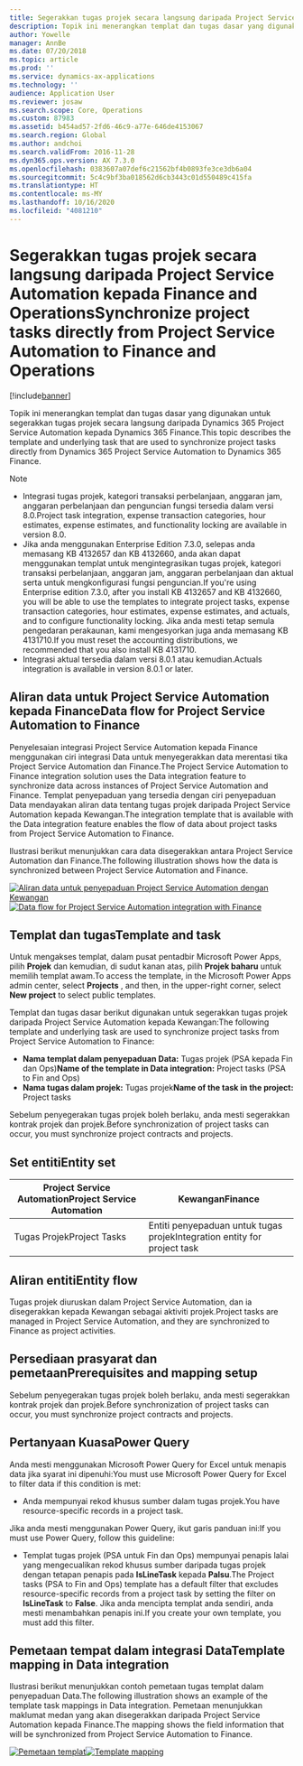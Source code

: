 ```yaml
---
title: Segerakkan tugas projek secara langsung daripada Project Service Automation kepada Finance and Operations
description: Topik ini menerangkan templat dan tugas dasar yang digunakan untuk segerakkan tugas projek secara langsung daripada Microsoft Dynamics 365 Project Service Automation kepada Dynamics 365 Finance.
author: Yowelle
manager: AnnBe
ms.date: 07/20/2018
ms.topic: article
ms.prod: ''
ms.service: dynamics-ax-applications
ms.technology: ''
audience: Application User
ms.reviewer: josaw
ms.search.scope: Core, Operations
ms.custom: 87983
ms.assetid: b454ad57-2fd6-46c9-a77e-646de4153067
ms.search.region: Global
ms.author: andchoi
ms.search.validFrom: 2016-11-28
ms.dyn365.ops.version: AX 7.3.0
ms.openlocfilehash: 0383607a07def6c21562bf4b0893fe3ce3db6a04
ms.sourcegitcommit: 5c4c9bf3ba018562d6cb3443c01d550489c415fa
ms.translationtype: HT
ms.contentlocale: ms-MY
ms.lasthandoff: 10/16/2020
ms.locfileid: "4081210"
---
```

# <a name="synchronize-project-tasks-directly-from-project-service-automation-to-finance-and-operations"></a><span data-ttu-id="b80a5-103">Segerakkan tugas projek secara langsung daripada Project Service Automation kepada Finance and Operations</span><span class="sxs-lookup"><span data-stu-id="b80a5-103">Synchronize project tasks directly from Project Service Automation to Finance and Operations</span></span>

[!include[banner](../includes/banner.md)]

<span data-ttu-id="b80a5-104">Topik ini menerangkan templat dan tugas dasar yang digunakan untuk segerakkan tugas projek secara langsung daripada Dynamics 365 Project Service Automation kepada Dynamics 365 Finance.</span><span class="sxs-lookup"><span data-stu-id="b80a5-104">This topic describes the template and underlying task that are used to synchronize project tasks directly from Dynamics 365 Project Service Automation to Dynamics 365 Finance.</span></span>

> [!NOTE]
> - <span data-ttu-id="b80a5-105">Integrasi tugas projek, kategori transaksi perbelanjaan, anggaran jam, anggaran perbelanjaan dan penguncian fungsi tersedia dalam versi 8.0.</span><span class="sxs-lookup"><span data-stu-id="b80a5-105">Project task integration, expense transaction categories, hour estimates, expense estimates, and functionality locking are available in version 8.0.</span></span>
> - <span data-ttu-id="b80a5-106">Jika anda menggunakan Enterprise Edition 7.3.0, selepas anda memasang KB 4132657 dan KB 4132660, anda akan dapat menggunakan templat untuk mengintegrasikan tugas projek, kategori transaksi perbelanjaan, anggaran jam, anggaran perbelanjaan dan aktual serta untuk mengkonfigurasi fungsi penguncian.</span><span class="sxs-lookup"><span data-stu-id="b80a5-106">If you're using Enterprise edition 7.3.0, after you install KB 4132657 and KB 4132660, you will be able to use the templates to integrate project tasks, expense transaction categories, hour estimates, expense estimates, and actuals, and to configure functionality locking.</span></span> <span data-ttu-id="b80a5-107">Jika anda mesti tetap semula pengedaran perakaunan, kami mengesyorkan juga anda memasang KB 4131710.</span><span class="sxs-lookup"><span data-stu-id="b80a5-107">If you must reset the accounting distributions, we recommended that you also install KB 4131710.</span></span>
> - <span data-ttu-id="b80a5-108">Integrasi aktual tersedia dalam versi 8.0.1 atau kemudian.</span><span class="sxs-lookup"><span data-stu-id="b80a5-108">Actuals integration is available in version 8.0.1 or later.</span></span>

## <a name="data-flow-for-project-service-automation-to-finance"></a><span data-ttu-id="b80a5-109">Aliran data untuk Project Service Automation kepada Finance</span><span class="sxs-lookup"><span data-stu-id="b80a5-109">Data flow for Project Service Automation to Finance</span></span>

<span data-ttu-id="b80a5-110">Penyelesaian integrasi Project Service Automation kepada Finance menggunakan ciri integrasi Data untuk menyegerakkan data merentasi tika Project Service Automation dan Finance.</span><span class="sxs-lookup"><span data-stu-id="b80a5-110">The Project Service Automation to Finance integration solution uses the Data integration feature to synchronize data across instances of Project Service Automation and Finance.</span></span> <span data-ttu-id="b80a5-111">Templat penyepaduan yang tersedia dengan ciri penyepaduan Data mendayakan aliran data tentang tugas projek daripada Project Service Automation kepada Kewangan.</span><span class="sxs-lookup"><span data-stu-id="b80a5-111">The integration template that is available with the Data integration feature enables the flow of data about project tasks from Project Service Automation to Finance.</span></span>

<span data-ttu-id="b80a5-112">Ilustrasi berikut menunjukkan cara data disegerakkan antara Project Service Automation dan Finance.</span><span class="sxs-lookup"><span data-stu-id="b80a5-112">The following illustration shows how the data is synchronized between Project Service Automation and Finance.</span></span>

<span data-ttu-id="b80a5-113">[![Aliran data untuk penyepaduan Project Service Automation dengan Kewangan](./media/ProjectTasksFlow.png)](./media/ProjectTasksFlow.png)</span><span class="sxs-lookup"><span data-stu-id="b80a5-113">[![Data flow for Project Service Automation integration with Finance](./media/ProjectTasksFlow.png)](./media/ProjectTasksFlow.png)</span></span>

## <a name="template-and-task"></a><span data-ttu-id="b80a5-114">Templat dan tugas</span><span class="sxs-lookup"><span data-stu-id="b80a5-114">Template and task</span></span>

<span data-ttu-id="b80a5-115">Untuk mengakses templat, dalam pusat pentadbir Microsoft Power Apps, pilih **Projek** dan kemudian, di sudut kanan atas, pilih **Projek baharu** untuk memilih templat awam.</span><span class="sxs-lookup"><span data-stu-id="b80a5-115">To access the template, in the Microsoft Power Apps admin center, select **Projects** , and then, in the upper-right corner, select **New project** to select public templates.</span></span>

<span data-ttu-id="b80a5-116">Templat dan tugas dasar berikut digunakan untuk segerakkan tugas projek daripada Project Service Automation kepada Kewangan:</span><span class="sxs-lookup"><span data-stu-id="b80a5-116">The following template and underlying task are used to synchronize project tasks from Project Service Automation to Finance:</span></span>

- <span data-ttu-id="b80a5-117">**Nama templat dalam penyepaduan Data:** Tugas projek (PSA kepada Fin dan Ops)</span><span class="sxs-lookup"><span data-stu-id="b80a5-117">**Name of the template in Data integration:** Project tasks (PSA to Fin and Ops)</span></span>
- <span data-ttu-id="b80a5-118">**Nama tugas dalam projek:** Tugas projek</span><span class="sxs-lookup"><span data-stu-id="b80a5-118">**Name of the task in the project:** Project tasks</span></span>

<span data-ttu-id="b80a5-119">Sebelum penyegerakan tugas projek boleh berlaku, anda mesti segerakkan kontrak projek dan projek.</span><span class="sxs-lookup"><span data-stu-id="b80a5-119">Before synchronization of project tasks can occur, you must synchronize project contracts and projects.</span></span>

## <a name="entity-set"></a><span data-ttu-id="b80a5-120">Set entiti</span><span class="sxs-lookup"><span data-stu-id="b80a5-120">Entity set</span></span>

| <span data-ttu-id="b80a5-121">Project Service Automation</span><span class="sxs-lookup"><span data-stu-id="b80a5-121">Project Service Automation</span></span> | <span data-ttu-id="b80a5-122">Kewangan</span><span class="sxs-lookup"><span data-stu-id="b80a5-122">Finance</span></span>                             |
|----------------------------|-------------------------------------|
| <span data-ttu-id="b80a5-123">Tugas Projek</span><span class="sxs-lookup"><span data-stu-id="b80a5-123">Project Tasks</span></span>              | <span data-ttu-id="b80a5-124">Entiti penyepaduan untuk tugas projek</span><span class="sxs-lookup"><span data-stu-id="b80a5-124">Integration entity for project task</span></span> |

## <a name="entity-flow"></a><span data-ttu-id="b80a5-125">Aliran entiti</span><span class="sxs-lookup"><span data-stu-id="b80a5-125">Entity flow</span></span>

<span data-ttu-id="b80a5-126">Tugas projek diuruskan dalam Project Service Automation, dan ia disegerakkan kepada Kewangan sebagai aktiviti projek.</span><span class="sxs-lookup"><span data-stu-id="b80a5-126">Project tasks are managed in Project Service Automation, and they are synchronized to Finance as project activities.</span></span>

## <a name="prerequisites-and-mapping-setup"></a><span data-ttu-id="b80a5-127">Persediaan prasyarat dan pemetaan</span><span class="sxs-lookup"><span data-stu-id="b80a5-127">Prerequisites and mapping setup</span></span>

<span data-ttu-id="b80a5-128">Sebelum penyegerakan tugas projek boleh berlaku, anda mesti segerakkan kontrak projek dan projek.</span><span class="sxs-lookup"><span data-stu-id="b80a5-128">Before synchronization of project tasks can occur, you must synchronize project contracts and projects.</span></span>

## <a name="power-query"></a><span data-ttu-id="b80a5-129">Pertanyaan Kuasa</span><span class="sxs-lookup"><span data-stu-id="b80a5-129">Power Query</span></span>

<span data-ttu-id="b80a5-130">Anda mesti menggunakan Microsoft Power Query for Excel untuk menapis data jika syarat ini dipenuhi:</span><span class="sxs-lookup"><span data-stu-id="b80a5-130">You must use Microsoft Power Query for Excel to filter data if this condition is met:</span></span>

- <span data-ttu-id="b80a5-131">Anda mempunyai rekod khusus sumber dalam tugas projek.</span><span class="sxs-lookup"><span data-stu-id="b80a5-131">You have resource-specific records in a project task.</span></span>

<span data-ttu-id="b80a5-132">Jika anda mesti menggunakan Power Query, ikut garis panduan ini:</span><span class="sxs-lookup"><span data-stu-id="b80a5-132">If you must use Power Query, follow this guideline:</span></span>

- <span data-ttu-id="b80a5-133">Templat tugas projek (PSA untuk Fin dan Ops) mempunyai penapis lalai yang mengecualikan rekod khusus sumber daripada tugas projek dengan tetapan penapis pada **IsLineTask** kepada **Palsu**.</span><span class="sxs-lookup"><span data-stu-id="b80a5-133">The Project tasks (PSA to Fin and Ops) template has a default filter that excludes resource-specific records from a project task by setting the filter on **IsLineTask** to **False**.</span></span> <span data-ttu-id="b80a5-134">Jika anda mencipta templat anda sendiri, anda mesti menambahkan penapis ini.</span><span class="sxs-lookup"><span data-stu-id="b80a5-134">If you create your own template, you must add this filter.</span></span>

## <a name="template-mapping-in-data-integration"></a><span data-ttu-id="b80a5-135">Pemetaan tempat dalam integrasi Data</span><span class="sxs-lookup"><span data-stu-id="b80a5-135">Template mapping in Data integration</span></span>

<span data-ttu-id="b80a5-136">Ilustrasi berikut menunjukkan contoh pemetaan tugas templat dalam penyepaduan Data.</span><span class="sxs-lookup"><span data-stu-id="b80a5-136">The following illustration shows an example of the template task mappings in Data integration.</span></span> <span data-ttu-id="b80a5-137">Pemetaan menunjukkan maklumat medan yang akan disegerakkan daripada Project Service Automation kepada Finance.</span><span class="sxs-lookup"><span data-stu-id="b80a5-137">The mapping shows the field information that will be synchronized from Project Service Automation to Finance.</span></span>

<span data-ttu-id="b80a5-138">[![Pemetaan templat](./media/ProjectTasksMapping.png)](./media/ProjectTasksMapping.png)</span><span class="sxs-lookup"><span data-stu-id="b80a5-138">[![Template mapping](./media/ProjectTasksMapping.png)](./media/ProjectTasksMapping.png)</span></span>

